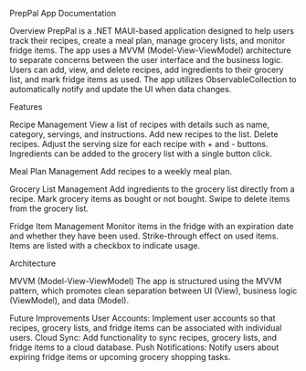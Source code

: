PrepPal App Documentation

Overview
PrepPal is a .NET MAUI-based application designed to help users track their recipes, create a meal plan, manage grocery lists, and monitor fridge items. 
The app uses a MVVM (Model-View-ViewModel) architecture to separate concerns between the user interface and the business logic. 
Users can add, view, and delete recipes, add ingredients to their grocery list, and mark fridge items as used. 
The app utilizes ObservableCollection to automatically notify and update the UI when data changes.

Features

Recipe Management
View a list of recipes with details such as name, category, servings, and instructions.
Add new recipes to the list.
Delete recipes.
Adjust the serving size for each recipe with + and - buttons.
Ingredients can be added to the grocery list with a single button click.

Meal Plan Management
Add recipes to a weekly meal plan.

Grocery List Management
Add ingredients to the grocery list directly from a recipe.
Mark grocery items as bought or not bought.
Swipe to delete items from the grocery list.

Fridge Item Management
Monitor items in the fridge with an expiration date and whether they have been used.
Strike-through effect on used items.
Items are listed with a checkbox to indicate usage.


Architecture

MVVM (Model-View-ViewModel)
The app is structured using the MVVM pattern, which promotes clean separation between UI (View), business logic (ViewModel), and data (Model).


Future Improvements
User Accounts: Implement user accounts so that recipes, grocery lists, and fridge items can be associated with individual users.
Cloud Sync: Add functionality to sync recipes, grocery lists, and fridge items to a cloud database.
Push Notifications: Notify users about expiring fridge items or upcoming grocery shopping tasks.
